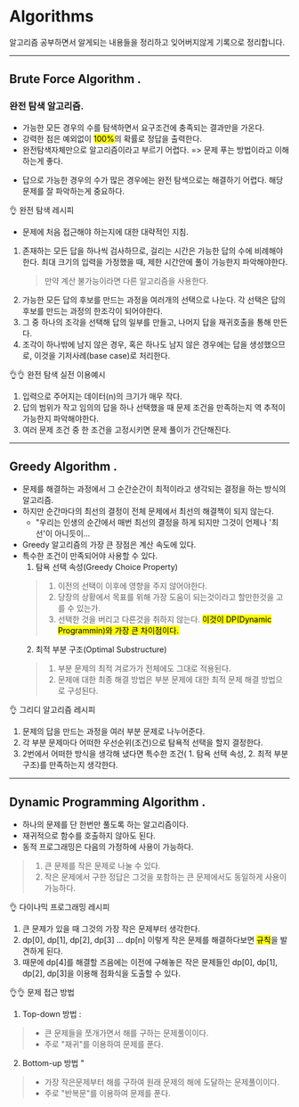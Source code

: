 # Algorithms
알고리즘 공부하면서 알게되는 내용들을 정리하고 잊어버지않게 기록으로 정리합니다.

---
## Brute Force Algorithm .
### 완전 탐색 알고리즘.
* 가능한 모든 경우의 수를 탐색하면서 요구조건에 충족되는 결과만을 가온다.
* 강력한 점은 예외없이 <mark>100%</mark>의 확률로 정답을 출력한다.
* 완전탐색자체만으로 알고리즘이라고 부르기 어렵다. => 문제 푸는 방법이라고 이해하는게 좋다.
<!-- > 완전 탐색 방법을 이용하기 위해서 여러가지 알고리즘 기법이 이용된다.
> 1. 단순 Brute Force : 
>> 단순히 for문과  -->
* 답으로 가능한 경우의 수가 많은 경우에는 완전 탐색으로는 해결하기 어렵다. 해당 문제를 잘 파악하는게 중요하다.

👌 완전 탐색 레시피
* 문제에 처음 접근해야 하는지에 대한 대략적인 지침.
1. 존재하는 모든 답을 하나씩 검사하므로, 걸리는 시간은 가능한 답의 수에 비례해야한다.
    최대 크기의 입력을 가정했을 때, 제한 시간안에 풀이 가능한지 파악해야한다.
    > 만약 계산 불가능이라면 다른 알고리즘을 사용한다.
2. 가능한 모든 답의 후보를 만드는 과정을 여러개의 선택으로 나눈다.
    각 선택은 답의 후보를 만드는 과정의 한조각이 되어야한다.
3. 그 중 하나의 조각을 선택해 답의 일부를 만들고, 나머지 답을 재귀호출을 통해 만든다.
4. 조각이 하나밖에 남지 않은 경우, 혹은 하나도 남지 않은 경우에는 답을 생성했으므로, 이것을 기저사례(base case)로 처리한다.


👌👌 완전 탐색 실전 이용예시

1. 입력으로 주어지는 데이터(n)의 크기가 매우 작다.
2. 답의 범위가 작고 임의의 답을 하나 선택했을 때 문제 조건을 만족하는지 역 추적이 가능한지 파악해야한다.
3. 여러 문제 조건 중 한 조건을 고정시키면 문제 풀이가 간단해진다.

---
## Greedy Algorithm .

* 문제를 해결하는 과정에서 그 순간순간이 최적이라고 생각되는 결정을 하는 방식의 알고리즘.
* 하지만 순간마다의 최선의 결정이 전체 문제에서 최선의 해결책이 되지 않는다.
    - "우리는 인생의 순간에서 매번 최선의 결정을 하게 되지만 그것이 언제나 '최선'이 아니듯이...
* Greedy 알고리즘의 가장 큰 장점은 계산 속도에 있다.
* 특수한 조건이 만족되어야 사용할 수 있다.
    1. 탐욕 선택 속성(Greedy Choice Property)
    >  1. 이전의 선택이 이후에 영향을 주지 않어야한다.
    >  2. 당장의 상황에서 목표를 위해 가장 도움이 되는것이라고 할만한것을 고를 수 있는가.
    >  3. 선택한 것을 버리고 다른것을 취하지 않는다. <mark>이것이 DP(Dynamic Programmin)와 가장 큰 차이점이다.</mark>
    2. 최적 부분 구조(Optimal Substructure)
    >  1. 부분 문제의 최적 겨로가가 전체에도 그대로 적용된다.
    >  2. 문제애 대한 최종 해결 방법은 부분 문제에 대한 최적 문제 해결 방법으로 구성된다.
    
👌  그리디 알고리즘 레시피
1. 문제의 답을 만드는 과정을 여러 부분 문제로 나누어준다.
2. 각 부분 문제마다 어떠한 우선순위(조건)으로 탐욕적 선택을 할지 결정한다.
3. 2번에서 어떠한 방식을 생각해 냈다면 특수한 조건( 1. 탐욕 선택 속성, 2. 최적 부분 구조)를 만족하는지 생각한다.
---
## Dynamic Programming Algorithm .

* 하나의 문제를 단 한번만 풀도록 하는 알고리즘이다.
* 재귀적으로 함수를 호출하지 않아도 된다.
* 동적 프로그래밍은 다음의 가정하에 사용이 가능하다.
> 1. 큰 문제를 작은 문제로 나눌 수 있다.
> 2. 작은 문제에서 구한 정답은 그것을 포함하는 큰 문제에서도 동일하게 사용이 가능하다.

👌 다이나믹 프로그래밍 레시피
1. 큰 문제가 있을 때 그것의 가장 작은 문제부터 생각한다.
2. dp[0], dp[1], dp[2], dp[3] ... dp[n] 이렇게 작은 문제를 해결하다보면 <mark>규칙</mark>을 발견하게 된다.
3. 때문에 dp[4]를 해결할 즈음에는 이전에 구해놓은 작은 문제들인 dp[0], dp[1], dp[2], dp[3]을 이용해 점화식을 도출할 수 있다.

👌👌 문제 접근 방법
1. Top-down 방법 :
> * 큰 문제들을 쪼개가면서 해를 구하는 문제풀이이다.
> * 주로 "재귀"를 이용하여 문제를 푼다.
2. Bottom-up 방법 "
> * 가장 작은문제부터 해를 구하여 원래 문제의 해에 도달하는 문제풀이이다.
> * 주로 "반복문"를 이용하여 문제를 푼다.
